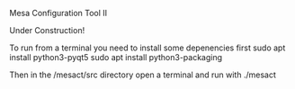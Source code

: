 Mesa Configuration Tool II

Under Construction!

To run from a terminal you need to install some depenencies first
sudo apt install python3-pyqt5
sudo apt install python3-packaging

Then in the /mesact/src directory open a terminal and run with ./mesact

